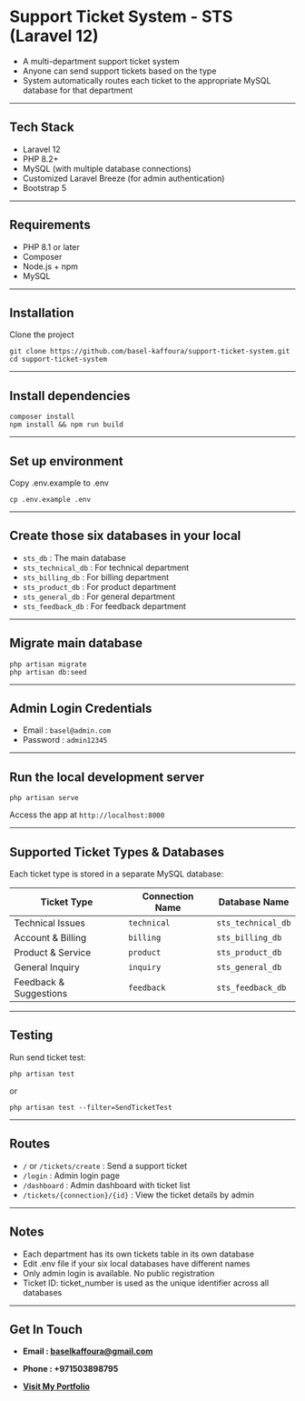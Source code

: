 # Support Ticket System - STS (Laravel 12)
- A multi-department support ticket system
- Anyone can send support tickets based on the type
- System automatically routes each ticket to the appropriate MySQL database for that department
____________________________________________________________________
## Tech Stack
- Laravel 12
- PHP 8.2+
- MySQL (with multiple database connections)
- Customized Laravel Breeze (for admin authentication)
- Bootstrap 5
____________________________________________________________________
## Requirements
- PHP 8.1 or later
- Composer
- Node.js + npm
- MySQL
____________________________________________________________________
## Installation
Clone the project
```
git clone https://github.com/basel-kaffoura/support-ticket-system.git
cd support-ticket-system
```
____________________________________________________________________
## Install dependencies
```
composer install
npm install && npm run build
```
____________________________________________________________________
## Set up environment
Copy .env.example to .env
```
cp .env.example .env
```
____________________________________________________________________
## Create those six databases in your local
- `sts_db` : The main database
- `sts_technical_db` : For technical department
- `sts_billing_db` : For billing department
- `sts_product_db` : For product department
- `sts_general_db` : For general department
- `sts_feedback_db` : For feedback department
____________________________________________________________________
## Migrate main database
```
php artisan migrate
php artisan db:seed
```
____________________________________________________________________
## Admin Login Credentials
- Email : `basel@admin.com`
- Password : `admin12345`
____________________________________________________________________
## Run the local development server
```
php artisan serve
```
Access the app at `http://localhost:8000`
____________________________________________________________________
## Supported Ticket Types & Databases
Each ticket type is stored in a separate MySQL database:

|  Ticket Type           |  Connection Name |  Database Name       |
|--------------------------|--------------------|-------------------------|
| Technical Issues         | `technical`        | `sts_technical_db`      |
| Account & Billing        | `billing`          | `sts_billing_db`        |
| Product & Service        | `product`          | `sts_product_db`        |
| General Inquiry          | `inquiry`          | `sts_general_db`        |
| Feedback & Suggestions   | `feedback`         | `sts_feedback_db`       |

____________________________________________________________________
## Testing
Run send ticket test:
```
php artisan test
```
or
```
php artisan test --filter=SendTicketTest
```
____________________________________________________________________
## Routes
- `/` or `/tickets/create` : Send a support ticket
- `/login` : Admin login page
- `/dashboard` : Admin dashboard with ticket list
- `/tickets/{connection}/{id}` : View the ticket details by admin
____________________________________________________________________
## Notes
- Each department has its own tickets table in its own database
- Edit .env file if your six local databases have different names
- Only admin login is available. No public registration
- Ticket ID: ticket_number is used as the unique identifier across all databases
____________________________________________________________________
## Get In Touch

- **Email : baselkaffoura@gmail.com**

- **Phone : +971503898795**

- **<a href="https://basel-kaffoura-portfolio.vercel.app">Visit My Portfolio</a>**
